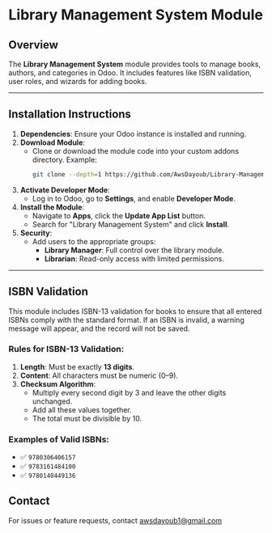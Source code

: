 

# Library Management System Module

## Overview
The **Library Management System** module provides tools to manage books, authors, and categories in Odoo. It includes features like ISBN validation, user roles, and wizards for adding books.

---

## Installation Instructions
1. **Dependencies**: Ensure your Odoo instance is installed and running.
2. **Download Module**:
   - Clone or download the module code into your custom addons directory. Example:  
     ```bash
     git clone --depth=1 https://github.com/AwsDayoub/Library-Management-System.git /path/to/odoo/custom_addons/library_management_system
     ```
3. **Activate Developer Mode**:
   - Log in to Odoo, go to **Settings**, and enable **Developer Mode**.
4. **Install the Module**:
   - Navigate to **Apps**, click the **Update App List** button.
   - Search for "Library Management System" and click **Install**.
5. **Security**:
   - Add users to the appropriate groups:
     - **Library Manager**: Full control over the library module.
     - **Librarian**: Read-only access with limited permissions.

---

## ISBN Validation
This module includes ISBN-13 validation for books to ensure that all entered ISBNs comply with the standard format. If an ISBN is invalid, a warning message will appear, and the record will not be saved.

### Rules for ISBN-13 Validation:
1. **Length**: Must be exactly **13 digits**.
2. **Content**: All characters must be numeric (0–9).
3. **Checksum Algorithm**:
   - Multiply every second digit by 3 and leave the other digits unchanged.
   - Add all these values together.
   - The total must be divisible by 10.

### Examples of Valid ISBNs:
- ✅ `9780306406157`
- ✅ `9783161484100`
- ✅ `9780140449136`



## Contact
For issues or feature requests, contact awsdayoub1@gmail.com
